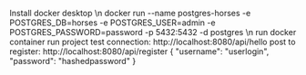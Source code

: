 Install docker desktop \n
docker run --name postgres-horses -e POSTGRES_DB=horses -e POSTGRES_USER=admin -e POSTGRES_PASSWORD=password -p 5432:5432 -d postgres
\n
run docker container
run project
test connection:
http://localhost:8080/api/hello
post to register:
http://localhost:8080/api/register
{
    "username": "userlogin",
    "password": "hashedpassword"
}
